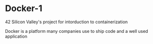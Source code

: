 # Docker-1
42 Silicon Valley's project for intorduction to containerization

Docker is a platform many companies use to ship code and a well used application
